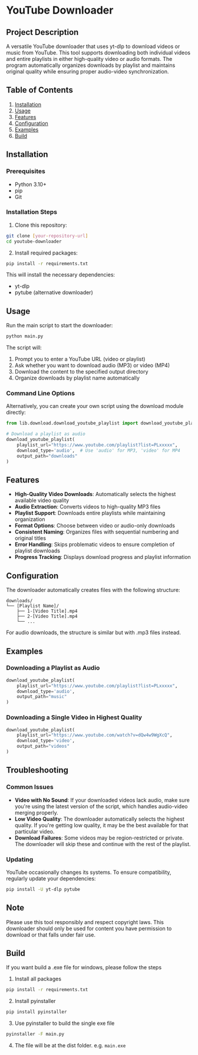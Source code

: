 # YouTube Downloader

## Project Description

A versatile YouTube downloader that uses yt-dlp to download videos or music from YouTube. This tool supports downloading both individual videos and entire playlists in either high-quality video or audio formats. The program automatically organizes downloads by playlist and maintains original quality while ensuring proper audio-video synchronization.

## Table of Contents

1. [Installation](#installation)
2. [Usage](#usage)
3. [Features](#features)
4. [Configuration](#configuration)
5. [Examples](#examples)
6. [Build](#build)

## Installation

### Prerequisites

- Python 3.10+
- pip
- Git

### Installation Steps

1. Clone this repository:
    
```bash
git clone [your-repository-url]
cd youtube-downloader
```

2. Install required packages:
    
```bash
pip install -r requirements.txt
```

This will install the necessary dependencies:
- yt-dlp
- pytube (alternative downloader)

## Usage

Run the main script to start the downloader:

```bash
python main.py
```

The script will:
1. Prompt you to enter a YouTube URL (video or playlist)
2. Ask whether you want to download audio (MP3) or video (MP4)
3. Download the content to the specified output directory
4. Organize downloads by playlist name automatically

### Command Line Options

Alternatively, you can create your own script using the download module directly:

```python
from lib.download.download_youtube_playlist import download_youtube_playlist

# Download a playlist as audio
download_youtube_playlist(
    playlist_url="https://www.youtube.com/playlist?list=PLxxxxx",
    download_type='audio',  # Use 'audio' for MP3, 'video' for MP4
    output_path="downloads"
)
```

## Features

- **High-Quality Video Downloads**: Automatically selects the highest available video quality
- **Audio Extraction**: Converts videos to high-quality MP3 files
- **Playlist Support**: Downloads entire playlists while maintaining organization
- **Format Options**: Choose between video or audio-only downloads
- **Consistent Naming**: Organizes files with sequential numbering and original titles
- **Error Handling**: Skips problematic videos to ensure completion of playlist downloads
- **Progress Tracking**: Displays download progress and playlist information

## Configuration

The downloader automatically creates files with the following structure:

```
downloads/
└── [Playlist Name]/
    ├── 1-[Video Title].mp4
    ├── 2-[Video Title].mp4
    └── ...
```

For audio downloads, the structure is similar but with .mp3 files instead.

## Examples

### Downloading a Playlist as Audio

```python
download_youtube_playlist(
    playlist_url="https://www.youtube.com/playlist?list=PLxxxxx",
    download_type='audio',
    output_path="music"
)
```

### Downloading a Single Video in Highest Quality

```python
download_youtube_playlist(
    playlist_url="https://www.youtube.com/watch?v=dQw4w9WgXcQ",
    download_type='video',
    output_path="videos"
)
```

## Troubleshooting

### Common Issues

- **Video with No Sound**: If your downloaded videos lack audio, make sure you're using the latest version of the script, which handles audio-video merging properly.
- **Low Video Quality**: The downloader automatically selects the highest quality. If you're getting low quality, it may be the best available for that particular video.
- **Download Failures**: Some videos may be region-restricted or private. The downloader will skip these and continue with the rest of the playlist.

### Updating

YouTube occasionally changes its systems. To ensure compatibility, regularly update your dependencies:

```bash
pip install -U yt-dlp pytube
```

## Note

Please use this tool responsibly and respect copyright laws. This downloader should only be used for content you have permission to download or that falls under fair use.

## Build

If you want build a .exe file for windows, please follow the steps

1. Install all packages
```bash
pip install -r requirements.txt
```

2. Install pyinstaller 
```bash
pip install pyinstaller
```

3. Use pyinstaller to build the single exe file
```bash
pyinstaller -F main.py
```

4. The file will be at the dist folder. e.g. `main.exe`
